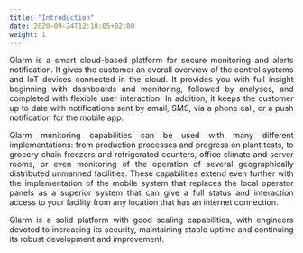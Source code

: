 ```yaml
---
title: "Introduction"
date: 2020-09-24T12:10:05+02:00
weight: 1
---
```


<div class = "lead" align="justify">
<p>Qlarm is a smart cloud-based platform for secure monitoring and alerts notification. It gives the customer an overall overview of the control systems and IoT devices connected in the cloud. It provides you with full insight beginning with dashboards and monitoring, followed by analyses, and completed with flexible user interaction. In addition, it keeps the customer up to date with notifications sent by email, SMS, via a phone call, or a push notification for the mobile app.
</p>
<p>Qlarm monitoring capabilities can be used with many different implementations: from production processes and progress on plant tests, to grocery chain freezers and refrigerated counters, office climate and server rooms, or even monitoring of the operation of several geographically distributed unmanned facilities. These capabilities extend even further with the implementation of the mobile system that replaces the local operator panels as a superior system that can give a full status and interaction access to your facility from any location that has an internet connection.
</p>
<p>Qlarm is a solid platform with good scaling capabilities, with engineers devoted to increasing its security, maintaining stable uptime and continuing its robust development and improvement.
</p>
</div>
